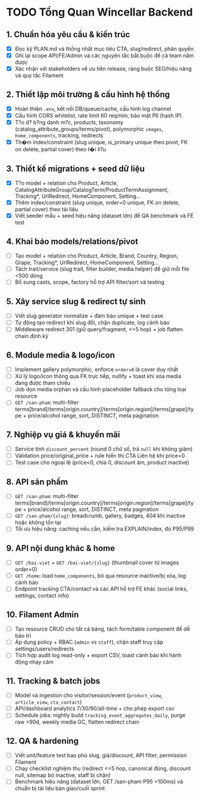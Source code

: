 # TODO Tổng Quan Wincellar Backend

## 1. Chuẩn hóa yêu cầu & kiến trúc

- [X] Đọc kỹ PLAN.md và thống nhất mục tiêu CTA, slug/redirect, phân quyền
- [X] Ghi lại scope API/FE/Admin và các nguyên tắc bắt buộc để cả team nắm được
- [X] Xác nhận với stakeholders về ưu tiên release, ràng buộc SEO/hiệu năng và quy tắc Filament

## 2. Thiết lập môi trường & cấu hình hệ thống

- [X] Hoàn thiện `.env`, kết nối DB/queue/cache, cấu hình log channel
- [X] Cấu hình CORS whitelist, rate limit 60 req/min, bảo mật PII (hash IP)
- [X] T?o d? b?ng danh m?c, products, taxonomy (catalog_attribute_groups/terms/pivot), polymorphic `images`, `home_components`, tracking, redirects
- [X] Th�m index/constraint (slug unique, is_primary unique theo pivot, FK on delete, partial cover) theo t�i li?u
## 3. Thiết kế migrations + seed dữ liệu

- [X] T?o model + relation cho Product, Article, CatalogAttributeGroup/CatalogTerm/ProductTermAssignment, Tracking*, UrlRedirect, HomeComponent, Setting...
- [X] Thêm index/constraint (slug unique, order=0 unique, FK on delete, partial cover) theo tài liệu
- [X] Viết seeder mẫu + seed hiệu năng (dataset lớn) để QA benchmark và FE test

## 4. Khai báo models/relations/pivot

- [ ] Tạo model + relation cho Product, Article, Brand, Country, Region, Grape, Tracking*, UrlRedirect, HomeComponent, Setting...
- [ ] Tách trait/service (slug trait, filter builder, media helper) để giữ mỗi file <500 dòng
- [ ] Bổ sung casts, scope, factory hỗ trợ API filter/sort và testing

## 5. Xây service slug & redirect tự sinh

- [ ] Viết slug generator normalize + đảm bảo unique + test case
- [ ] Tự động tạo redirect khi slug đổi, chặn duplicate, log cảnh báo
- [ ] Middleware redirect 301 (giữ query/fragment, <=5 hop) + job flatten chain định kỳ

## 6. Module media & logo/icon

- [ ] Implement gallery polymorphic, enforce `order=0` là cover duy nhất
- [ ] Xử lý logo/icon thông qua FK trực tiếp, nullify + toast khi xóa media đang được tham chiếu
- [ ] Job dọn media orphan và cấu hình placeholder fallback cho từng loại resource
- [ ] `GET /san-pham`: multi-filter terms[brand]/terms[origin.country]/terms[origin.region]/terms[grape]/type + price/alcohol range, sort, DISTINCT, meta pagination
## 7. Nghiệp vụ giá & khuyến mãi

- [ ] Service tính `discount_percent` (round 0 chữ số, trả `null` khi không giảm)
- [ ] Validation price/original_price + rule hiển thị CTA Liên hệ khi price=0
- [ ] Test case cho ngoại lệ (price<0, chia 0, discount âm, product inactive)

## 8. API sản phẩm

- [ ] `GET /san-pham`: multi-filter terms[brand]/terms[origin.country]/terms[origin.region]/terms[grape]/type + price/alcohol range, sort, DISTINCT, meta pagination
- [ ] `GET /san-pham/{slug}`: breadcrumb, gallery, badges, 404 khi inactive hoặc không tồn tại
- [ ] Tối ưu hiệu năng: caching nếu cần, kiểm tra EXPLAIN/index, đo P95/P99

## 9. API nội dung khác & home

- [ ] `GET /bai-viet` + `GET /bai-viet/{slug}` (thumbnail cover từ images order=0)
- [ ] `GET /home`: load `home_components`, bỏ qua resource inactive/bị xóa, log cảnh báo
- [ ] Endpoint tracking CTA/contact và các API hỗ trợ FE khác (social links, settings, contact info)

## 10. Filament Admin

- [ ] Tạo resource CRUD cho tất cả bảng, tách form/table component để dễ bảo trì
- [ ] Áp dụng policy + RBAC (`admin` vs `staff`), chặn staff truy cập settings/users/redirects
- [ ] Tích hợp audit log read-only + export CSV, toast cảnh báo khi hành động nhạy cảm

## 11. Tracking & batch jobs

- [ ] Model và ingestion cho visitor/session/event (`product_view`, `article_view`, `cta_contact`)
- [ ] API/dashboard analytics 7/30/90/all-time + cho phép export csv
- [ ] Schedule jobs: nightly build `tracking_event_aggregates_daily`, purge raw >90d, weekly media GC, flatten redirect chain

## 12. QA & hardening

- [ ] Viết unit/feature test bao phủ slug, giá/discount, API filter, permission Filament
- [ ] Chạy checklist nghiệm thu (redirect <=5 hop, canonical đúng, discount null, sitemap bỏ inactive, staff bị chặn)
- [ ] Benchmark hiệu năng (dataset lớn, GET /san-pham P95 <100ms) và chuẩn bị tài liệu bàn giao/cuối sprint
